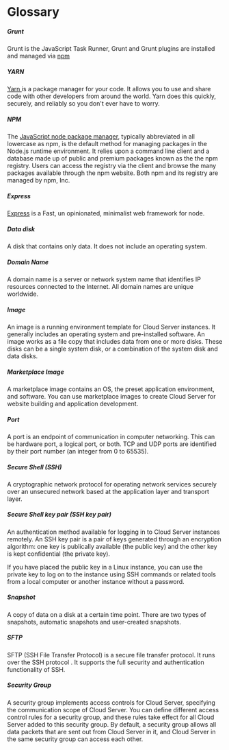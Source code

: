 # Glossary

##### Grunt
Grunt is the JavaScript Task Runner, Grunt and Grunt plugins are installed and managed via [npm](https://www.npmjs.org/)

##### YARN
[Yarn ](https://yarnpkg.com)is a package manager for your code. It allows you to use and share code with other developers from around the world. Yarn does this quickly, securely, and reliably so you don't ever have to worry.

##### NPM
The [JavaScript node package manager](https://www.npmjs.com/), typically abbreviated in all lowercase as npm, is the default method for managing packages in the Node.js runtime environment. It relies upon a command line client and a database made up of public and premium packages known as the the npm registry. Users can access the registry via the client and browse the many packages available through the npm website. Both npm and its registry are managed by npm, Inc.

##### Express
[Express](https://github.com/expressjs/express/) is a Fast, un opinionated, minimalist web framework for node. 

##### Data disk
A disk that contains only data. It does not include an operating system.

##### Domain Name
A domain name is a server or network system name that identifies IP resources connected to the Internet. All domain names are unique worldwide.<br />

##### Image
An image is a running environment template for Cloud Server instances. It generally includes an operating system and pre-installed software. An image works as a file copy that includes data from one or more disks. These disks can be a single system disk, or a combination of the system disk and data disks.<br />

##### Marketplace Image
A marketplace image contains an OS, the preset application environment, and software. You can use marketplace images to create Cloud Server for website building and application development.<br />

##### Port
A port is an endpoint of communication in computer networking. This can be hardware port, a logical port, or both. TCP and UDP ports are identified by their port number (an integer from 0 to 65535).

##### Secure Shell (SSH)
A cryptographic network protocol for operating network services securely over an unsecured network based at the application layer and transport layer.

##### Secure Shell key pair (SSH key pair)
An authentication method available for logging in to Cloud Server instances remotely. An SSH key pair is a pair of keys generated through an encryption algorithm: one key is publically available (the public key) and the other key is kept confidential (the private key).

If you have placed the public key in a Linux instance, you can use the private key to log on to the instance using SSH commands or related tools from a local computer or another instance without a password.

##### Snapshot
A copy of data on a disk at a certain time point. There are two types of snapshots, automatic snapshots and user-created snapshots.

##### SFTP
SFTP (SSH File Transfer Protocol) is a secure file transfer protocol. It runs over the SSH protocol . It supports the full security and authentication functionality of SSH.<br />

##### Security Group
A security group implements access controls for Cloud Server, specifying the communication scope of Cloud Server. You can define different access control rules for a security group, and these rules take effect for all Cloud Server added to this security group. By default, a security group allows all data packets that are sent out from Cloud Server in it, and Cloud Server in the same security group can access each other.